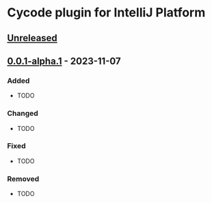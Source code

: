 <!-- Keep a Changelog guide -> https://keepachangelog.com -->

# Cycode plugin for IntelliJ Platform

## [Unreleased]

## [0.0.1-alpha.1] - 2023-11-07

### Added

- TODO

### Changed

- TODO

### Fixed

- TODO

### Removed

- TODO

[0.0.1-alpha.1]: https://github.com/cycodehq-public/intellij-platform-plugin/compare/v0.0.1...HEAD
[Unreleased]: https://github.com/cycodehq-public/intellij-platform-plugin/compare/v0.0.1...HEAD
